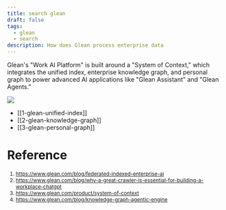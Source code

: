 ```yaml
---
title: search glean
draft: false
tags:
  - glean
  - search
description: How does Glean process enterprise data
---
```



Glean's "Work AI Platform" is built around a "System of Context," which integrates the unified index, enterprise knowledge graph, and personal graph to power advanced AI applications like "Glean Assistant" and "Glean Agents."

<img src="https://cdn.prod.website-files.com/613513981b0efaf850830620/685e5b92f54a3afd4081d743_personal%20graph.webp">


- [[1-glean-unified-index]]
- [[2-glean-knowledge-graph]]
- [[3-glean-personal-graph]]

# Reference

<div style="font-size:0.85em;">
  <ol>
    <li><a href="https://www.glean.com/blog/federated-indexed-enterprise-ai">https://www.glean.com/blog/federated-indexed-enterprise-ai</a></li>
    <li><a href="https://www.glean.com/blog/why-a-great-crawler-is-essential-for-building-a-workplace-chatgpt">https://www.glean.com/blog/why-a-great-crawler-is-essential-for-building-a-workplace-chatgpt</a></li>
    <li><a href="https://www.glean.com/product/system-of-context">https://www.glean.com/product/system-of-context</a></li>
    <li><a href="https://www.glean.com/blog/knowledge-graph-agentic-engine">https://www.glean.com/blog/knowledge-graph-agentic-engine</a></li>
  </ol>
</div>
